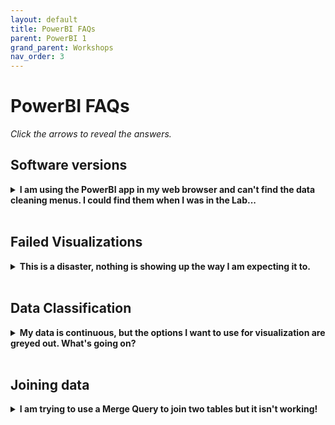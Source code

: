 ```yaml
---
layout: default
title: PowerBI FAQs
parent: PowerBI 1
grand_parent: Workshops
nav_order: 3
---
```

# PowerBI FAQs

*Click the arrows to reveal the answers.*

## Software versions
<details>
<summary><strong>I am using the PowerBI app in my web browser and can't find the data cleaning menus. I could find them when I was in the Lab...</strong></summary>The PowerBI app (SaaS) has much less functionality than the Desktop version. Data transformation options are only available in Desktop.</details>
<br>

## Failed Visualizations
<details>
<summary><strong>This is a disaster, nothing is showing up the way I am expecting it to.</strong></summary> Before you begin to visualize <em>clean data</em> is critical. This means no merged fields, floating legends or rogue images. Ensure each column has a descriptive header to help you navigate.</details>  
<br>

## Data Classification
<details>
<summary><strong>My data is continuous, but the options I want to use for visualization are greyed out. What's going on?</strong></summary> You probably haven't set the correct data type, format or summarization on that particular field. Make adjustments in the <em>data</em> panel.</details>
<br>

## Joining data
<details>
<summary><strong>I am trying to use a Merge Query to join two tables but it isn't working!</strong></summary>Often it is the data types that will be causing the issue. Make sure the fields you are trying to join on <em>match in type</em> (ie. text, decimal...). Also ensure there are no <em>errors</em> in your data (nulls etc). </details>

  

